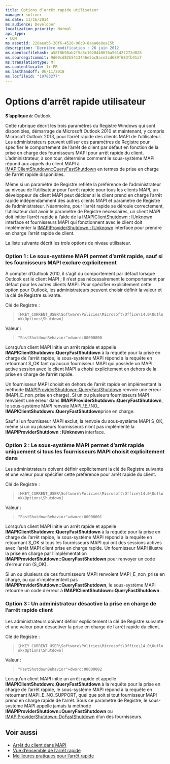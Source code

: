 ```yaml
---
title: Options d’arrêt rapide utilisateur
manager: soliver
ms.date: 11/16/2014
ms.audience: Developer
localization_priority: Normal
api_type:
- COM
ms.assetid: 220aeab5-20f6-4520-96c9-8aaa0e8ea15b
description: 'Dernière modification : 26 juin 2012'
ms.openlocfilehash: a58f8b98ab2f5a5c1028440676a561427272d028
ms.sourcegitcommit: 9d60cd82b5413446e5bc8ace2cd689f683fb41a7
ms.translationtype: MT
ms.contentlocale: fr-FR
ms.lasthandoff: 06/11/2018
ms.locfileid: "19783277"
---
```

# <a name="fast-shutdown-user-options"></a>Options d’arrêt rapide utilisateur

**S’applique à**: Outlook 
  
Cette rubrique décrit les trois paramètres du Registre Windows qui sont disponibles, démarrage de Microsoft Outlook 2010 et maintenant, y compris Microsoft Outlook 2013, pour l’arrêt rapide des clients MAPI de l’utilisateur. Les administrateurs peuvent utiliser ces paramètres de Registre pour spécifier le comportement de l’arrêt de client par défaut en fonction de la prise en charge des fournisseurs MAPI pour arrêt rapide du client. L’administrateur, à son tour, détermine comment le sous-système MAPI répond aux appels du client MAPI à [IMAPIClientShutdown::QueryFastShutdown](imapiclientshutdown-queryfastshutdown.md) en termes de prise en charge de l’arrêt rapide disponibles. 
  
Même si un paramètre de Registre reflète la préférence de l’administrateur au niveau de l’utilisateur pour l’arrêt rapide pour tous les clients MAPI, un développeur de client MAPI peut décider si le client prend en charge l’arrêt rapide indépendamment des autres clients MAPI et paramètre de Registre de l’administrateur. Néanmoins, pour l’arrêt rapide se déroule correctement, l’utilisateur doit avoir le paramètre de Registre nécessaires, un client MAPI doit initier l’arrêt rapide à l’aide de la [IMAPIClientShutdown : IUnknown](imapiclientshutdowniunknown.md) interface et fournisseurs MAPI qui fonctionnent avec le client doit implémenter la [IMAPIProviderShutdown : IUnknown](imapiprovidershutdowniunknown.md) interface pour prendre en charge l’arrêt rapide de client. 
  
La liste suivante décrit les trois options de niveau utilisateur.
  
### <a name="option-1-the-mapi-subsystem-enables-fast-shutdown-unless-mapi-providers-explicitly-opt-out"></a>Option 1 : Le sous-système MAPI permet d’arrêt rapide, sauf si les fournisseurs MAPI exclure explicitement 
    
À compter d’Outlook 2010, il s’agit du comportement par défaut lorsque Outlook est le client MAPI ; Il n’est pas nécessairement le comportement par défaut pour les autres clients MAPI. Pour spécifier explicitement cette option pour Outlook, les administrateurs peuvent choisir définir la valeur et la clé de Registre suivante.
    
Clé de Registre :
  
>  `[HKEY_CURRENT_USER\Software\Policies\Microsoft\Office\14.0\Outlook\Options\Shutdown]`
    
Valeur :
  
>  `"FastShutdownBehavior"=dword:00000000`
    
Lorsqu’un client MAPI initie un arrêt rapide et appelle **IMAPIClientShutdown::QueryFastShutdown** à la requête pour la prise en charge de l’arrêt rapide, le sous-système MAPI répond à la requête en retournant S\_OK tant qu’aucun fournisseur MAPI qui possède un MAPI active session avec le client MAPI a choisi explicitement en dehors de la prise en charge de l’arrêt rapide. 

Un fournisseur MAPI choisit en dehors de l’arrêt rapide en implémentant la méthode [IMAPIProviderShutdown::QueryFastShutdown](imapiprovidershutdown-queryfastshutdown.md) renvoie une erreur (MAPI\_E\_non\_prise en charge). Si un ou plusieurs fournisseurs MAPI renvoient une erreur dans **IMAPIProviderShutdown::QueryFastShutdown**, le sous-système MAPI renvoie MAPI_\E_\NO\_ **IMAPIClientShutdown::QueryFastShutdown**prise en charge. 

Sauf si un fournisseur MAPI exclut, la renvoie du sous-système MAPI S\_OK, même si un ou plusieurs fournisseurs n’ont pas implémenté la **IMAPIProviderShutdown : IUnknown** interface. 
    
### <a name="option-2-the-mapi-subsystem-enables-fast-shutdown-only-if-every-mapi-provider-explicitly-opts-in"></a>Option 2 : Le sous-système MAPI permet d’arrêt rapide uniquement si tous les fournisseurs MAPI choisit explicitement dans 
    
Les administrateurs doivent définir explicitement la clé de Registre suivante et une valeur pour spécifier cette préférence pour arrêt rapide du client.
    
Clé de Registre :
  
>  `[HKEY_CURRENT_USER\Software\Policies\Microsoft\Office\14.0\Outlook\Options\Shutdown]`
    
Valeur :
  
>  `"FastShutdownBehavior"=dword:00000001`
    
Lorsqu’un client MAPI initie un arrêt rapide et appelle **IMAPIClientShutdown::QueryFastShutdown** à la requête pour la prise en charge de l’arrêt rapide, le sous-système MAPI répond à la requête en retournant S\_OK si tous les fournisseurs MAPI qui ont des sessions actives avec l’arrêt MAPI client prise en charge rapide. Un fournisseur MAPI illustre la prise en charge par l’implémentation **IMAPIProviderShutdown::QueryFastShutdown** pour renvoyer un code d’erreur non (S\_OK). 

Si un ou plusieurs de ces fournisseurs MAPI renvoient MAPI\_E\_non\_prise en charge, ou qui n’implémentent pas **IMAPIProviderShutdown::QueryFastShutdown**, le sous-système MAPI retourne un code d’erreur à **IMAPIClientShutdown::QueryFastShutdown** .
    
### <a name="option-3-an-administrator-disables-support-for-client-fast-shutdown"></a>Option 3 : Un administrateur désactive la prise en charge de l’arrêt rapide client
    
Les administrateurs doivent définir explicitement la clé de Registre suivante et une valeur pour désactiver la prise en charge de l’arrêt rapide du client.
    
Clé de Registre :
  
>  `[HKEY_CURRENT_USER\Software\Policies\Microsoft\Office\14.0\Outlook\Options\Shutdown]`
    
Valeur :
  
>  `"FastShutdownBehavior"=dword:00000002`
    
Lorsqu’un client MAPI initie un arrêt rapide et appelle **IMAPIClientShutdown::QueryFastShutdown** à la requête pour la prise en charge de l’arrêt rapide, le sous-système MAPI répond à la requête en retournant MAPI_E_NO_SUPPORT, quel que soit si tout fournisseur MAPI prend en charge rapide de l’arrêt. Sous ce paramètre de Registre, le sous-système MAPI appelle jamais la méthode **IMAPIProviderShutdown::QueryFastShutdown** ou [IMAPIProviderShutdown::DoFastShutdown](imapiprovidershutdown-dofastshutdown.md) d’un des fournisseurs. 
    
## <a name="see-also"></a>Voir aussi

- [Arrêt du client dans MAPI](client-shutdown-in-mapi.md)
- [Vue d’ensemble de l’arrêt rapide](fast-shutdown-overview.md)
- [Meilleures pratiques pour l’arrêt rapide](best-practices-for-fast-shutdown.md)

